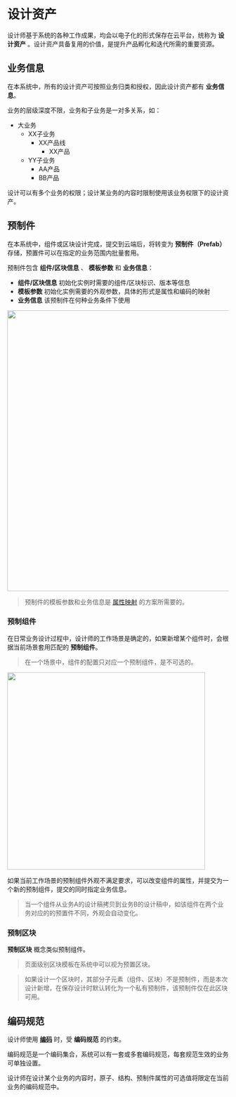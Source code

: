 # 设计资产

设计师基于系统的各种工作成果，均会以电子化的形式保存在云平台，统称为 **设计资产** 。设计资产具备复用的价值，是提升产品孵化和迭代所需的重要资源。

## 业务信息

在本系统中，所有的设计资产可按照业务归类和授权，因此设计资产都有 **业务信息**。

业务的层级深度不限，业务和子业务是一对多关系，如：

* 大业务
    * XX子业务
        * XX产品线
            * XX产品
    * YY子业务
        * AA产品
        * BB产品

设计可以有多个业务的权限；设计某业务的内容时限制使用该业务权限下的设计资产。

## 预制件

在本系统中，组件或区块设计完成，提交到云端后，将转变为 **预制件（Prefab）** 存储，预置件可以在指定的业务范围内批量套用。

预制件包含 **组件/区块信息** 、 **模板参数** 和 **业务信息**：

- **组件/区块信息** 初始化实例时需要的组件/区块标识、版本等信息
- **模板参数** 初始化实例需要的外观参数，具体的形式是属性和编码的映射
- **业务信息** 该预制件在何种业务条件下使用

<img src="~@assets/asset/prefab.jpg" width=640 />

> 预制件的模板参数和业务信息是 [属性映射](solution/property-mapping) 的方案所需要的。


### 预制组件




在日常业务设计过程中，设计师的工作场景是确定的，如果新增某个组件时，会根据当前场景套用匹配的 **预制组件**。

> 在一个场景中，组件的配置只对应一个预制组件，是不可选的。


<img src="~@assets/asset/prefab.gif" width=450 />


如果当前工作场景的预制组件外观不满足要求，可以改变组件的属性，并提交为一个新的预制组件，提交的同时指定业务信息。

> 当一个组件从业务A的设计稿拷贝到业务B的设计稿中，如该组件在两个业务对应的的预置件不同，外观会自动变化。

### 预制区块

**预制区块** 概念类似预制组件。

> 页面级别区块模板在系统中可以视为预置区块。

> 如果设计一个区块时，其部分子元素（组件、区块）不是预制件，而是本次设计新增，在保存设计时默认转化为一个私有预制件，该预制件仅在此区块可用。

## 编码规范

设计师使用 [**编码**](language.html#软编码-soft-coding) 时，受 **编码规范** 的约束。

编码规范是一个编码集合，系统可以有一套或多套编码规范，每套规范生效的业务可单独设置。

设计师在设计某个业务的内容时，原子、结构、预制件属性的可选值将限定在当前业务的编码规范中。
